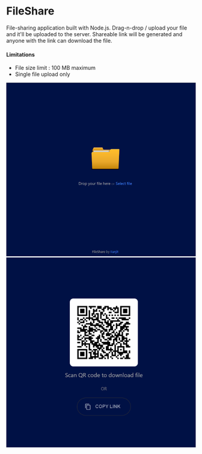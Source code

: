 # FileShare

File-sharing application built with Node.js. Drag-n-drop / upload your file and it'll be uploaded to the server.
Shareable link will be generated and anyone with the link can download the file.

#### Limitations

- File size limit : 100 MB maximum
- Single file upload only

![ScreenShot](/demo.png?raw=true)
![ScreenShot](/demo2.png?raw=true)